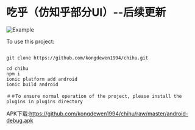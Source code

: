 # 吃乎（仿知乎部分UI）--后续更新

![Example](https://github.com/kongdewen1994/chihu/blob/master/chihu.gif)

To use this project:

```shell

git clone https://github.com/kongdewen1994/chihu.git

cd chihu
npm i
ionic platform add android
ionic build android

＃＃To ensure normal operation of the project, please install the plugins in plugins directory

```

APK下载:https://github.com/kongdewen1994/chihu/raw/master/android-debug.apk
